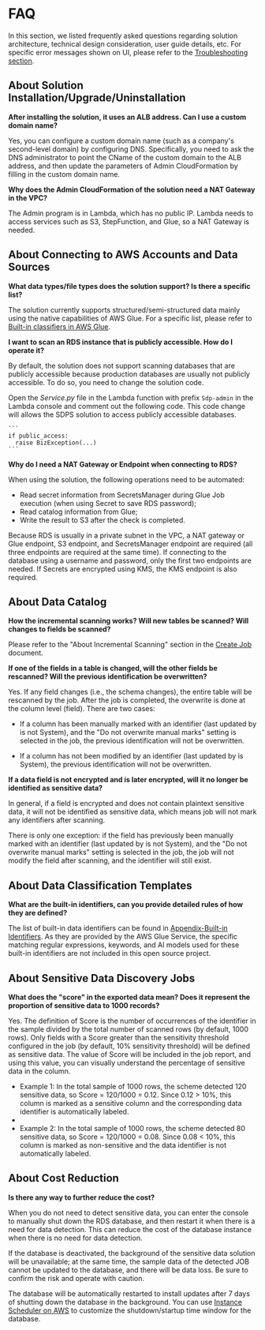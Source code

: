 # FAQ

In this section, we listed frequently asked questions regarding solution architecture, technical design consideration, user guide details, etc. For specific error messages shown on UI, please refer to the [Troubleshooting section](troubleshooting.md).

## About Solution Installation/Upgrade/Uninstallation
**After installing the solution, it uses an ALB address. Can I use a custom domain name?**

Yes, you can configure a custom domain name (such as a company's second-level domain) by configuring DNS. Specifically, you need to ask the DNS administrator to point the CName of the custom domain to the ALB address, and then update the parameters of Admin CloudFormation by filling in the custom domain name.

**Why does the Admin CloudFormation of the solution need a NAT Gateway in the VPC?**

The Admin program is in Lambda, which has no public IP. Lambda needs to access services such as S3, StepFunction, and Glue, so a NAT Gateway is needed.

## About Connecting to AWS Accounts and Data Sources
**What data types/file types does the solution support? Is there a specific list?**

The solution currently supports structured/semi-structured data mainly using the native capabilities of AWS Glue. For a specific list, please refer to [Built-in classifiers in AWS Glue](https://docs.aws.amazon.com/glue/latest/dg/add-classifier.html).

**I want to scan an RDS instance that is publicly accessible. How do I operate it?**

By default, the solution does not support scanning databases that are publicly accessible because production databases are usually not publicly accessible. To do so, you need to change the solution code. 

Open the *Service.py* file in the Lambda function with prefix `Sdp-admin` in the Lambda console and comment out the following code. This code change will allows the SDPS solution to access publicly accessible databases.

    ```
    if public_access:
      raise BizException(...)
    ```

**Why do I need a NAT Gateway or Endpoint when connecting to RDS?**

When using the solution, the following operations need to be automated:

- Read secret information from SecretsManager during Glue Job execution (when using Secret to save RDS password);
- Read catalog information from Glue;
- Write the result to S3 after the check is completed.

Because RDS is usually in a private subnet in the VPC, a NAT gateway or Glue endpoint, S3 endpoint, and SecretsManager endpoint are required (all three endpoints are required at the same time). If connecting to the database using a username and password, only the first two endpoints are needed. If Secrets are encrypted using KMS, the KMS endpoint is also required.

## About Data Catalog
**How the incremental scanning works? Will new tables be scanned? Will changes to fields be scanned?**

Please refer to the "About Incremental Scanning" section in the [Create Job](user-guide/discovery-job-create.md) document.

**If one of the fields in a table is changed, will the other fields be rescanned? Will the previous identification be overwritten?**

Yes. If any field changes (i.e., the schema changes), the entire table will be rescanned by the job. After the job is completed, the overwrite is done at the column level (field). There are two cases:

- If a column has been manually marked with an identifier (last updated by is not System), and the "Do not overwrite manual marks" setting is selected in the job, the previous identification will not be overwritten.

- If a column has not been modified by an identifier (last updated by is System), the previous identification will not be overwritten.

**If a data field is not encrypted and is later encrypted, will it no longer be identified as sensitive data?**

In general, if a field is encrypted and does not contain plaintext sensitive data, it will not be identified as sensitive data, which means job will not mark any identifiers after scanning. 

There is only one exception: if the field has previously been manually marked with an identifier (last updated by is not System), and the "Do not overwrite manual marks" setting is selected in the job, the job will not modify the field after scanning, and the identifier will still exist.

## About Data Classification Templates
**What are the built-in identifiers, can you provide detailed rules of how they are defined?**

The list of built-in data identifiers can be found in [Appendix-Built-in Identifiers](user-guide/appendix-built-in-identifiers.md). As they are provided by the AWS Glue Service, the specific matching regular expressions, keywords, and AI models used for these built-in identifiers are not included in this open source project.

## About Sensitive Data Discovery Jobs
**What does the "score" in the exported data mean? Does it represent the proportion of sensitive data to 1000 records?**

Yes. The definition of Score is the number of occurrences of the identifier in the sample divided by the total number of scanned rows (by default, 1000 rows). Only fields with a Score greater than the sensitivity threshold configured in the job (by default, 10% sensitivity threshold) will be defined as sensitive data. The value of Score will be included in the job report, and using this value, you can visually understand the percentage of sensitive data in the column.

- Example 1: In the total sample of 1000 rows, the scheme detected 120 sensitive data, so Score = 120/1000 = 0.12. Since 0.12 > 10%, this column is marked as a sensitive column and the corresponding data identifier is automatically labeled.
- 
- Example 2: In the total sample of 1000 rows, the scheme detected 80 sensitive data, so Score = 120/1000 = 0.08. Since 0.08 < 10%, this column is marked as non-sensitive and the data identifier is not automatically labeled.

## About Cost Reduction
**Is there any way to further reduce the cost?**

When you do not need to detect sensitive data, you can enter the console to manually shut down the RDS database, and then restart it when there is a need for data detection. This can reduce the cost of the database instance when there is no need for data detection.

If the database is deactivated, the background of the sensitive data solution will be unavailable; at the same time, the sample data of the detected JOB cannot be updated to the database, and there will be data loss. Be sure to confirm the risk and operate with caution.

The database will be automatically restarted to install updates after 7 days of shutting down the database in the background. You can use [Instance Scheduler on AWS](https://aws.amazon.com/solutions/implementations/instance-scheduler-on-aws/?nc1=h_ls) to customize the shutdown/startup time window for the database.